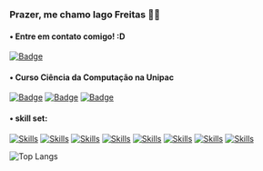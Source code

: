 ### Prazer, me chamo Iago Freitas 👨‍💻

#### • Entre em contato comigo! :D

[![Badge](https://img.shields.io/badge/iagofreits%40gmail.com%20-%20red?style=for-the-badge&logo=gmail)]()

#### • Curso Ciência da Computação na Unipac

[![Badge](https://img.shields.io/badge/LinkedIn-0077B5?style=for-the-badge&logo=linkedin&logoColor=white)](https://www.linkedin.com/in/iagocfreitas)
[![Badge](https://img.shields.io/badge/-Hackerrank-2EC866?style=for-the-badge&logo=HackerRank&logoColor=white)](https://www.hackerrank.com/profile/iagofreits)
[![Badge](https://img.shields.io/badge/Exercism%20-%20purple?style=for-the-badge&logo=Exercism)](https://exercism.org/profiles/IagoFreitas)

#### • skill set:

[![Skills](https://img.shields.io/badge/C-00599C?style=for-the-badge&logo=c&logoColor=white)]()
[![Skills](https://img.shields.io/badge/C%2B%2B-00599C?style=for-the-badge&logo=c%2B%2B&logoColor=white)]()
[![Skills](https://img.shields.io/badge/Java-ED8B00?style=for-the-badge&logo=openjdk&logoColor=white)]()
[![Skills](https://img.shields.io/badge/Python-3776AB?style=for-the-badge&logo=python&logoColor=white)]()
[![Skills](https://img.shields.io/badge/HTML5-E34F26?style=for-the-badge&logo=html5&logoColor=white)]()
[![Skills](https://img.shields.io/badge/CSS3-1572B6?style=for-the-badge&logo=css3&logoColor=white)]()
[![Skills](https://img.shields.io/badge/PHP-777BB4?style=for-the-badge&logo=php&logoColor=whit)]()
[![Skills](https://img.shields.io/badge/MySQL-00000F?style=for-the-badge&logo=mysql&logoColor=white)]()

![Top Langs](https://github-readme-stats.vercel.app/api/top-langs/?username=IagoCF&layout=compact)
